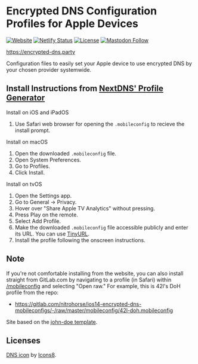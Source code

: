 # Encrypted DNS Configuration Profiles for Apple Devices

[![Website](https://img.shields.io/website?url=https%3A%2F%2Fencrypted-dns.party)](https://encrypted-dns.party)
[![Netlify Status](https://api.netlify.com/api/v1/badges/88d7577b-37b3-41e9-978b-2fb76375992a/deploy-status)](https://app.netlify.com/sites/mobileconfigs/deploys)
[![License](https://img.shields.io/badge/licensed-ethically-%234baaaa)](https://firstdonoharm.dev/)
[![Mastodon Follow](https://img.shields.io/mastodon/follow/1?domain=https%3A%2F%2Fnitro.horse&style=social)](https://nitro.horse/@andreas)

https://encrypted-dns.party

Configuration files to easily set your Apple device to use encrypted DNS by your chosen provider systemwide.

## Install Instructions from [NextDNS' Profile Generator](https://apple.nextdns.io)

Install on iOS and iPadOS
1. Use Safari web browser for opening the `.mobileconfig` to recieve the install prompt.

Install on macOS
1. Open the downloaded `.mobileconfig` file.
2. Open System Preferences.
3. Go to Profiles.
4. Click Install.

Install on tvOS
1. Open the Settings app.
2. Go to General → Privacy.
3. Hover over "Share Apple TV Analytics" without pressing.
4. Press Play on the remote.
5. Select Add Profile.
6. Make the downloaded `.mobileconfig` file accessible publicly and enter its URL. You can use [TinyURL](https://tinyurl.com).
7. Install the profile following the onscreen instructions.

## Note

If you're not comfortable installing from the website, you can also install straight from GitLab.com by navigating to a profile (in Safari) within [/mobileconfig](https://gitlab.com/nitrohorse/ios14-encrypted-dns-mobileconfigs/-/tree/master/mobileconfig) and selecting "Open raw." For example, this is 42l's DoH profile from the repo:
- https://gitlab.com/nitrohorse/ios14-encrypted-dns-mobileconfigs/-/raw/master/mobileconfig/42l-doh.mobileconfig

Site based on the [john-doe template](https://github.com/cadars/john-doe/).

## Licenses

[DNS icon](https://icons8.com/icons/set/dns--v1) by [Icons8](https://icons8.com).
